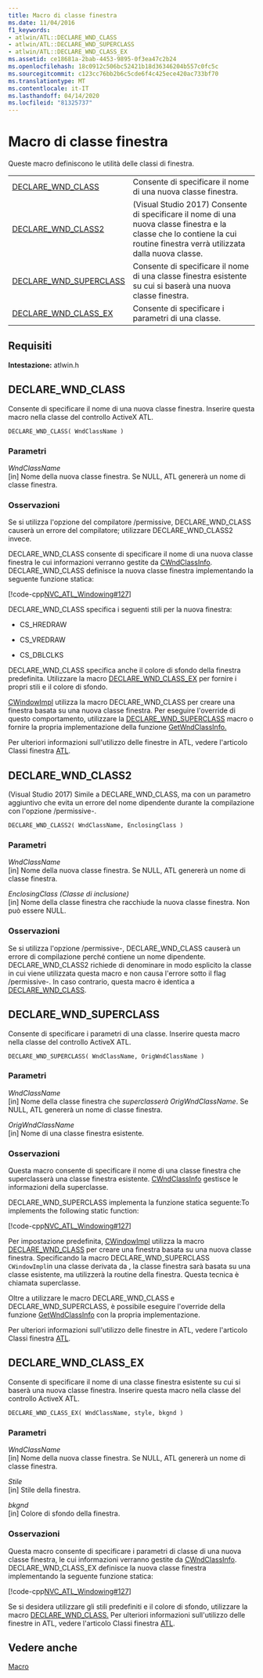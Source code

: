 ```yaml
---
title: Macro di classe finestra
ms.date: 11/04/2016
f1_keywords:
- atlwin/ATL::DECLARE_WND_CLASS
- atlwin/ATL::DECLARE_WND_SUPERCLASS
- atlwin/ATL::DECLARE_WND_CLASS_EX
ms.assetid: ce18681a-2bab-4453-9895-0f3ea47c2b24
ms.openlocfilehash: 18c0912c506bc52421b18d36346204b557c0fc5c
ms.sourcegitcommit: c123cc76bb2b6c5cde6f4c425ece420ac733bf70
ms.translationtype: MT
ms.contentlocale: it-IT
ms.lasthandoff: 04/14/2020
ms.locfileid: "81325737"
---
```

# <a name="window-class-macros"></a>Macro di classe finestra

Queste macro definiscono le utilità delle classi di finestra.

|||
|-|-|
|[DECLARE_WND_CLASS](#declare_wnd_class)|Consente di specificare il nome di una nuova classe finestra.|
|[DECLARE_WND_CLASS2](#declare_wnd_class2)|(Visual Studio 2017) Consente di specificare il nome di una nuova classe finestra e la classe che lo contiene la cui routine finestra verrà utilizzata dalla nuova classe.|
|[DECLARE_WND_SUPERCLASS](#declare_wnd_superclass)|Consente di specificare il nome di una classe finestra esistente su cui si baserà una nuova classe finestra.|
|[DECLARE_WND_CLASS_EX](#declare_wnd_class_ex)|Consente di specificare i parametri di una classe.|

## <a name="requirements"></a>Requisiti

**Intestazione:** atlwin.h

## <a name="declare_wnd_class"></a><a name="declare_wnd_class"></a>DECLARE_WND_CLASS

Consente di specificare il nome di una nuova classe finestra. Inserire questa macro nella classe del controllo ActiveX ATL.

```
DECLARE_WND_CLASS( WndClassName )
```

### <a name="parameters"></a>Parametri

*WndClassName*<br/>
[in] Nome della nuova classe finestra. Se NULL, ATL genererà un nome di classe finestra.

### <a name="remarks"></a>Osservazioni

Se si utilizza l'opzione del compilatore /permissive, DECLARE_WND_CLASS causerà un errore del compilatore; utilizzare DECLARE_WND_CLASS2 invece.

DECLARE_WND_CLASS consente di specificare il nome di una nuova classe finestra le cui informazioni verranno gestite da [CWndClassInfo](cwndclassinfo-class.md). DECLARE_WND_CLASS definisce la nuova classe finestra implementando la seguente funzione statica:

[!code-cpp[NVC_ATL_Windowing#127](../../atl/codesnippet/cpp/window-class-macros_1.cpp)]

DECLARE_WND_CLASS specifica i seguenti stili per la nuova finestra:

- CS_HREDRAW

- CS_VREDRAW

- CS_DBLCLKS

DECLARE_WND_CLASS specifica anche il colore di sfondo della finestra predefinita. Utilizzare la macro [DECLARE_WND_CLASS_EX](#declare_wnd_class_ex) per fornire i propri stili e il colore di sfondo.

[CWindowImpl](cwindowimpl-class.md) utilizza la macro DECLARE_WND_CLASS per creare una finestra basata su una nuova classe finestra. Per eseguire l'override di questo comportamento, utilizzare la [DECLARE_WND_SUPERCLASS](#declare_wnd_superclass) macro o fornire la propria implementazione della funzione [GetWndClassInfo.](cwindowimpl-class.md#getwndclassinfo)

Per ulteriori informazioni sull'utilizzo delle finestre in ATL, vedere l'articolo Classi finestra [ATL](../../atl/atl-window-classes.md).

## <a name="declare_wnd_class2"></a><a name="declare_wnd_class2"></a>DECLARE_WND_CLASS2

(Visual Studio 2017) Simile a DECLARE_WND_CLASS, ma con un parametro aggiuntivo che evita un errore del nome dipendente durante la compilazione con l'opzione /permissive-.

```
DECLARE_WND_CLASS2( WndClassName, EnclosingClass )
```

### <a name="parameters"></a>Parametri

*WndClassName*<br/>
[in] Nome della nuova classe finestra. Se NULL, ATL genererà un nome di classe finestra.

*EnclosingClass (Classe di inclusione)*<br/>
[in] Nome della classe finestra che racchiude la nuova classe finestra. Non può essere NULL.

### <a name="remarks"></a>Osservazioni

Se si utilizza l'opzione /permissive-, DECLARE_WND_CLASS causerà un errore di compilazione perché contiene un nome dipendente. DECLARE_WND_CLASS2 richiede di denominare in modo esplicito la classe in cui viene utilizzata questa macro e non causa l'errore sotto il flag /permissive-.
In caso contrario, questa macro è identica a [DECLARE_WND_CLASS](#declare_wnd_class).

## <a name="declare_wnd_superclass"></a><a name="declare_wnd_superclass"></a>DECLARE_WND_SUPERCLASS

Consente di specificare i parametri di una classe. Inserire questa macro nella classe del controllo ActiveX ATL.

```
DECLARE_WND_SUPERCLASS( WndClassName, OrigWndClassName )
```

### <a name="parameters"></a>Parametri

*WndClassName*<br/>
[in] Nome della classe finestra che *superclasserà OrigWndClassName*. Se NULL, ATL genererà un nome di classe finestra.

*OrigWndClassName*<br/>
[in] Nome di una classe finestra esistente.

### <a name="remarks"></a>Osservazioni

Questa macro consente di specificare il nome di una classe finestra che superclasserà una classe finestra esistente. [CWndClassInfo](cwndclassinfo-class.md) gestisce le informazioni della superclasse.

DECLARE_WND_SUPERCLASS implementa la funzione statica seguente:To implements the following static function:

[!code-cpp[NVC_ATL_Windowing#127](../../atl/codesnippet/cpp/window-class-macros_1.cpp)]

Per impostazione predefinita, [CWindowImpl](cwindowimpl-class.md) utilizza la macro [DECLARE_WND_CLASS](#declare_wnd_class) per creare una finestra basata su una nuova classe finestra. Specificando la macro DECLARE_WND_SUPERCLASS `CWindowImpl`in una classe derivata da , la classe finestra sarà basata su una classe esistente, ma utilizzerà la routine della finestra. Questa tecnica è chiamata superclasse.

Oltre a utilizzare le macro DECLARE_WND_CLASS e DECLARE_WND_SUPERCLASS, è possibile eseguire l'override della funzione [GetWndClassInfo](cwindowimpl-class.md#getwndclassinfo) con la propria implementazione.

Per ulteriori informazioni sull'utilizzo delle finestre in ATL, vedere l'articolo Classi finestra [ATL](../../atl/atl-window-classes.md).

## <a name="declare_wnd_class_ex"></a><a name="declare_wnd_class_ex"></a>DECLARE_WND_CLASS_EX

Consente di specificare il nome di una classe finestra esistente su cui si baserà una nuova classe finestra. Inserire questa macro nella classe del controllo ActiveX ATL.

```
DECLARE_WND_CLASS_EX( WndClassName, style, bkgnd )
```

### <a name="parameters"></a>Parametri

*WndClassName*<br/>
[in] Nome della nuova classe finestra. Se NULL, ATL genererà un nome di classe finestra.

*Stile*<br/>
[in] Stile della finestra.

*bkgnd*<br/>
[in] Colore di sfondo della finestra.

### <a name="remarks"></a>Osservazioni

Questa macro consente di specificare i parametri di classe di una nuova classe finestra, le cui informazioni verranno gestite da [CWndClassInfo](cwndclassinfo-class.md). DECLARE_WND_CLASS_EX definisce la nuova classe finestra implementando la seguente funzione statica:

[!code-cpp[NVC_ATL_Windowing#127](../../atl/codesnippet/cpp/window-class-macros_1.cpp)]

Se si desidera utilizzare gli stili predefiniti e il colore di sfondo, utilizzare la macro [DECLARE_WND_CLASS.](#declare_wnd_class) Per ulteriori informazioni sull'utilizzo delle finestre in ATL, vedere l'articolo Classi finestra [ATL](../../atl/atl-window-classes.md).

## <a name="see-also"></a>Vedere anche

[Macro](atl-macros.md)
